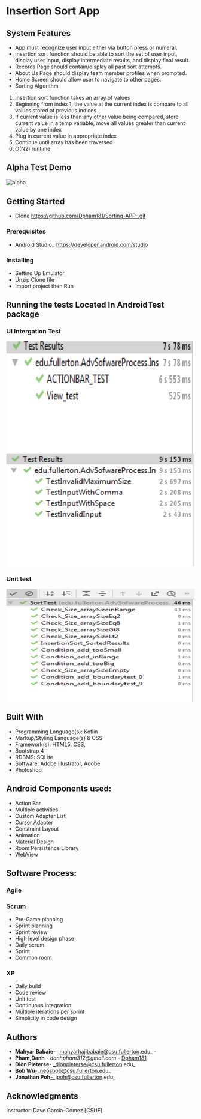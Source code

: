 # Insertion Sort App



## System Features
-  App must recognize user input either via button press or numeral.
-  Insertion sort function should be able to sort the set of user input, display user input, display intermediate results, and display final result.
-  Records Page should contain/display all past sort attempts.
-  About Us Page should display team member profiles when prompted.
-  Home Screen should allow user to navigate to other pages.  
-  Sorting Algorithm
  1) Insertion sort function takes an array of values
  2) Beginning from index 1, the value at the current index is compare to all values stored at previous indices
  3) If current value is less than any other value being compared, store current value in a temp variable; move all values greater than current value by one index
  4) Plug in current value in appropriate index
  5) Continue until array has been traversed
  6) O(N2) runtime


## Alpha Test Demo
<img src="https://github.com/Dpham181/Sorting-APP-/blob/master/UI_TEST/alpha.gif" alt="alpha" width="250" align="center" />

## Getting Started

- Clone https://github.com/Dpham181/Sorting-APP-.git


### Prerequisites

 - Android Studio : https://developer.android.com/studio

### Installing

- Setting Up Emulator
- Unzip Clone file
- Import project then Run


## Running the tests Located In AndroidTest package

### UI Intergation Test

<img src="https://github.com/Dpham181/Sorting-APP-/blob/master/UI_TEST/ui1.PNG" alt="sort" height ="300" width="800" align="center"/>
<img src="https://github.com/Dpham181/Sorting-APP-/blob/master/UI_TEST/ui2.PNG" alt="main" height ="300" width="800" align="center"/>

### Unit test


<img src="https://github.com/Dpham181/Sorting-APP-/blob/master/UI_TEST/unit.PNG" alt="main" height ="300" width="800" align="center"/>


## Built With

- Programming Language(s): Kotlin
- Markup/Styling Language(s) & CSS
- Framework(s): HTML5, CSS,
- Bootstrap 4
- RDBMS: SQLite
- Software: Adobe Illustrator, Adobe
- Photoshop
## Android Components used:

* Action Bar
* Multiple activities
* Custom Adapter List
* Cursor Adapter
* Constraint Layout
* Animation
* Material Design  
* Room Persistence Library
* WebView


## Software Process:
 ### Agile
 ### Scrum
 - Pre-Game planning
 - Sprint planning
 - Sprint review
 - High level design phase
 - Daily scrum
 - Sprint
 - Common room
 ### XP
 - Daily build
 - Code review
 - Unit test
 - Continuous integration
 - Multiple iterations per sprint
 - Simplicity in code design

## Authors
- **Mahyar Babaie**- _mahyarhajibabaie@csu.fullerton.edu_ -
- **Pham,Danh** - _danhpham312@gmail.com_ - [Dpham181](https://github.com/Dpham181)
- **Dion Pieterse**- _dionpieterse@csu.fullerton.edu_
- **Bob Wu**-_neosbob@csu.fullerton.edu_
- **Jonathan Poh**-_jpoh@csu.fullerton.edu_



## Acknowledgments

Instructor: Dave Garcia-Gomez [CSUF]
